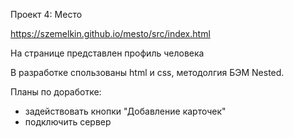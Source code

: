 Проект 4: Место

https://szemelkin.github.io/mesto/src/index.html

На странице представлен профиль человека

В разработке спользованы html и css, методолгия БЭМ Nested.

Планы по доработке:
  - задействовать кнопки "Добавление карточек"
  - подключить сервер

